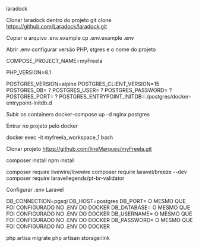 laradock

Clonar laradock dentro do projeto
git clone https://github.com/Laradock/laradock.git


Copiar o arquivo .env.example
cp .env.example .env

Abrir .env configurar versão PHP, stgres e o nome do projeto

COMPOSE_PROJECT_NAME=myFreela

PHP_VERSION=8.1

POSTGRES_VERSION=alpine
POSTGRES_CLIENT_VERSION=15
POSTGRES_DB= ?
POSTGRES_USER= ?
POSTGRES_PASSWORD= ?
POSTGRES_PORT= ?
POSTGRES_ENTRYPOINT_INITDB=./postgres/docker-entrypoint-initdb.d

Subir os containers
docker-compose up -d nginx postgres

Entrar no projeto pelo docker

docker exec -it myfreela_workspace_1 bash

Clonar projeto
https://github.com/lineMarques/myFreela.git


composer install
npm install

composer require livewire/livewire
composer require laravel/breeze --dev
composer require laravellegends/pt-br-validator


Configurar .env Laravel

DB_CONNECTION=pgsql
DB_HOST=postgres
DB_PORT= O MESMO QUE FOI CONFIGURADO NO .ENV DO DOCKER
DB_DATABASE= O MESMO QUE FOI CONFIGURADO NO .ENV DO DOCKER
DB_USERNAME= O MESMO QUE FOI CONFIGURADO NO .ENV DO DOCKER
DB_PASSWORD= O MESMO QUE FOI CONFIGURADO NO .ENV DO DOCKER

php artisa migrate
php artisan storage:link

